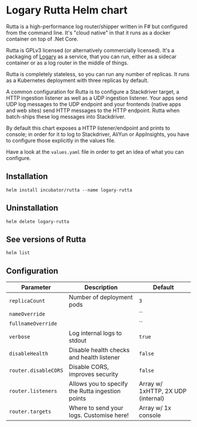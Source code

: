 # Logary Rutta Helm chart

Rutta is a high-performance log router/shipper written in F# but configured from the command line. It's "cloud native" in that it runs as a docker container on top of .Net Core.

Rutta is GPLv3 licensed (or alternatively commercially licensed). It's a packaging of [Logary](https://github.com/logary/logary) as a service, that you can run, either as a sidecar container or as a log router in the middle of things.

Rutta is completely stateless, so you can run any number of replicas. It runs as a Kubernetes deployment with three replicas by default.

A common configuration for Rutta is to configure a Stackdriver target, a HTTP ingestion listener as well as a UDP ingestion listener. Your apps send UDP log messages to the UDP endpoint and your frontends (native apps and web sites) send HTTP messages to the HTTP endpoint. Rutta when batch-ships these log messages into Stackdriver.

By default this chart exposes a HTTP listener/endpoint and prints to console; in order for it to log to Stackdriver, AliYun or AppInsights, you have to configure those explicitly in the values file.

Have a look at the `values.yaml` file in order to get an idea of what you can configure.

## Installation

    helm install incubator/rutta --name logary-rutta

## Uninstallation

    helm delete logary-rutta

## See versions of Rutta

    helm list

## Configuration

| Parameter                    | Description                      | Default              |
|------------------------------|----------------------------------|----------------------|
| `replicaCount`               | Number of deployment pods        | `3`                  |
| `nameOverride`               |                                  | ``                   |
| `fullnameOverride`           |                                  | ``                   |
| `verbose`                    | Log internal logs to stdout      | `true`               |
| `disableHealth`              | Disable health checks and health listener | `false`     |
| `router.disableCORS`         | Disable CORS, improves security  | `false`              |
| `router.listeners`           | Allows you to specify the Rutta ingestion points | Array w/ 1xHTTP, 2X UDP (internal)      |
| `router.targets`      | Where to send your logs. Customise here! | Array w/ 1x console |

